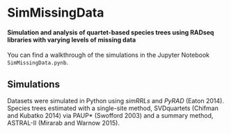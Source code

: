 # SimMissingData
#### Simulation and analysis of quartet-based species trees using RADseq libraries with varying levels of missing data
You can find a walkthrough of the simulations in the Jupyter Notebook `SimMissingData.pynb`.

## Simulations
Datasets were simulated in Python using *simRRLs* and *PyRAD* (Eaton 2014). Species trees estimated with a single-site method, SVDquartets (Chifman and Kubatko 2014) via PAUP\* (Swofford 2003) and a summary method, ASTRAL-II (Mirarab and Warnow 2015).
